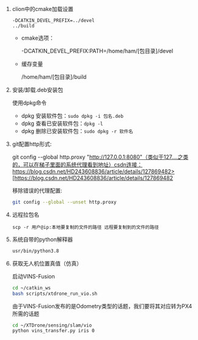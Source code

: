 1. clion中的cmake加载设置

   ```text
   -DCATKIN_DEVEL_PREFIX=../devel
   ../build
   ```

   - cmake选项：

     -DCATKIN_DEVEL_PREFIX:PATH=/home/ham/[包目录]/devel

   - 缓存变量

     /home/ham/[包目录]/build


2. 安装/卸载.deb安装包

   使用dpkg命令

   - dpkg 安装软件包：`sudo dpkg -i 包名.deb`
   - dpkg 查看已安装软件包：`dpkg -l`
   - dpkg 删除已安装软件包：`sudo dpkg -r 软件名`

3. git配置http形式:

   git config --global http.proxy "http://127.0.0.1:8080"（类似于127....之类的，可以在梯子里面的系统代理看到地址）csdn连接：https://blog.csdn.net/HD243608836/article/details/127869482>[https://blog.csdn.net/HD243608836/article/details/127869482

   移除错误的代理配置:

   ```bash
   git config --global --unset http.proxy
   ```

4. 远程拉包名

   `scp -r 用户@ip:本地要复制的文件的路径 远程要复制到的文件的路径`

5. 系统自带的python解释器

   ```bash
   usr/bin/python3.8
   ```


6. 获取无人机位置真值（仿真）

   启动VINS-Fusion

   ```bash
   cd ~/catkin_ws
   bash scripts/xtdrone_run_vio.sh
   ```

   由于VINS-Fusion发布的是Odometry类型的话题，我们要将其对应转为PX4所需的话题

   ```bash
   cd ~/XTDrone/sensing/slam/vio
   python vins_transfer.py iris 0
   ```

   